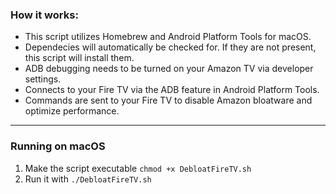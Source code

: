 ### How it works:

- This script utilizes Homebrew and Android Platform Tools for macOS.
- Dependecies will automatically be checked for. If they are not present, this script will install them.
- ADB debugging needs to be turned on your Amazon TV via developer settings.
- Connects to your Fire TV via the ADB feature in Android Platform Tools.
- Commands are sent to your Fire TV to disable Amazon bloatware and optimize performance.
  
<hr>

### Running on macOS
1. Make the script executable `chmod +x DebloatFireTV.sh`
2. Run it with `./DebloatFireTV.sh`
